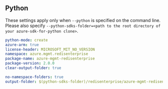 ## Python

These settings apply only when `--python` is specified on the command line.
Please also specify `--python-sdks-folder=<path to the root directory of your azure-sdk-for-python clone>`.

```yaml $(python)
python-mode: create
azure-arm: true
license-header: MICROSOFT_MIT_NO_VERSION
namespace: azure.mgmt.redisenterprise
package-name: azure-mgmt-redisenterprise
package-version: 2.0.0
clear-output-folder: true
```

```yaml $(python)
no-namespace-folders: true
output-folder: $(python-sdks-folder)/redisenterprise/azure-mgmt-redisenterprise/azure/mgmt/redisenterprise
```
